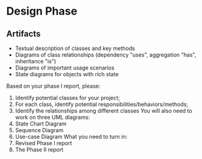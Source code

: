 # Design Phase
## Artifacts
- Textual description of classes and key methods
- Diagrams of class relationships (dependency "uses", aggregation "has", inheritance "is")
- Diagrams of important usage scenarios
- State diagrams for objects with rich state

Based on your phase I report, please:
1. Identify potential classes for your project;
2. For each class, identify potential responsibilities/behaviors/methods;
3. Identify the relationships among different classes
You will also need to work on three UML diagrams:
1. State Chart Diagram
2. Sequence Diagram
3. Use-case Diagram
What you need to turn in:
1. Revised Phase I report
2. The Phase II report
